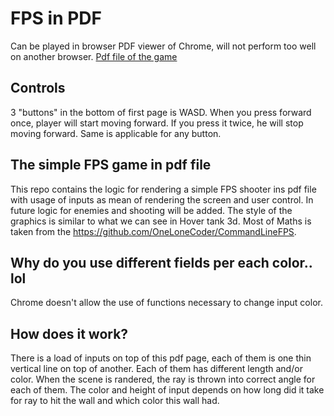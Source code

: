 # FPS in PDF

Can be played in browser PDF viewer of Chrome, will not perform too well on another browser. [Pdf file of the game](https://github.com/AntonKorn/PDFps/files/8055707/Output.pdf)

## Controls
3 "buttons" in the bottom of first page is WASD. When you press forward once, player will start moving forward. If you press it twice, he will stop moving forward. Same is applicable for any button.

## The simple FPS game in pdf file
This repo contains the logic for rendering a simple FPS shooter ins pdf file with usage of inputs as mean of rendering the screen and user control. In future logic for enemies and shooting will be added. The style of the graphics is similar to what we can see in Hover tank 3d. Most of Maths is taken from the https://github.com/OneLoneCoder/CommandLineFPS. 

## Why do you use different fields per each color.. lol
Chrome doesn't allow the use of functions necessary to change input color.

## How does it work?
There is a load of inputs on top of this pdf page, each of them is one thin vertical line on top of another. Each of them has different length and/or color. When the scene is randered, the ray is thrown into correct angle for each of them. The color and height of input depends on how long did it take for ray to hit the wall and which color this wall had.
